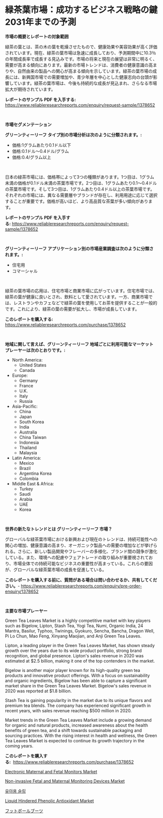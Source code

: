 <p><h1>緑茶葉市場：成功するビジネス戦略の鍵 2031年までの予測</h1></p><p><strong>市場の概要とレポートの対象範囲</strong></p>
<p><p>緑茶の葉とは、茶の木の葉を乾燥させたもので、健康効果や美容効果が高く評価されています。現在、緑茶の葉市場は急速に成長しており、予測期間中に10.3％の年間成長率で成長する見込みです。市場の将来と現在の展望は非常に明るく、需要が高まる傾向にあります。最新の市場トレンドは、消費者の健康意識の高まりや、自然由来の製品への関心が高まる傾向を示しています。緑茶の葉市場の成長には、新興国市場での需要増加や、青少年層を中心とした健康志向の台頭が影響しています。緑茶の葉市場は、今後も持続的な成長が見込まれ、さらなる市場拡大が期待されています。</p></p>
<p><strong>レポートのサンプル PDF を入手する:</strong> <a href="https://www.reliableresearchreports.com/enquiry/request-sample/1378652">https://www.reliableresearchreports.com/enquiry/request-sample/1378652</a></p>
<p>&nbsp;</p>
<p><strong>市場セグメンテーション</strong></p>
<p><strong>グリーンティーリーフ タイプ別の市場分析は次のように分類されます。:</strong></p>
<p><ul><li>価格:1グラムあたり0.1ドル以下</li><li>価格:0.1ドル〜0.4ドル/グラム</li><li>価格:0.4/グラム以上</li></ul></p>
<p>&nbsp;</p>
<p><p>日本の緑茶市場には、価格帯によって3つの種類があります。1つ目は、1グラム未満の価格が0.1ドル未満の茶葉市場です。2つ目は、1グラムあたり0.1〜0.4ドルの茶葉市場です。そして3つ目は、1グラムあたり0.4ドル以上の茶葉市場です。それぞれの市場には、異なる需要層やブランドが存在し、利用用途に応じて選択することが重要です。価格が高いほど、より高品質な茶葉が多い傾向があります。</p></p>
<p><strong>レポートのサンプル PDF を入手する:</strong>&nbsp;<a href="https://www.reliableresearchreports.com/enquiry/request-sample/1378652">https://www.reliableresearchreports.com/enquiry/request-sample/1378652</a></p>
<p>&nbsp;</p>
<p><strong> グリーンティーリーフ アプリケーション別の市場産業調査は次のように分類されます。:</strong></p>
<p><ul><li>住宅用</li><li>コマーシャル</li></ul></p>
<p>&nbsp;</p>
<p><p>緑茶の葉市場の応用は、住宅市場と商業市場に広がっています。住宅市場では、緑茶の葉が健康に良いとされ、飲料として愛されています。一方、商業市場では、レストランやカフェなどで緑茶の葉を使用してお茶を提供することが一般的です。これにより、緑茶の葉の需要が拡大し、市場が成長しています。</p></p>
<p><strong>このレポートを購入する:</strong>&nbsp; <a href="https://www.reliableresearchreports.com/purchase/1378652">https://www.reliableresearchreports.com/purchase/1378652</a></p>
<p>&nbsp;</p>
<p><strong>地域に関して言えば、グリーンティーリーフ 地域ごとに利用可能なマーケットプレーヤーは次のとおりです。:</strong></p>
<p><ul>
    <li>
        North America:
        <ul>
            <li>United States</li>
            <li>Canada</li>
        </ul>
    </li>
    <li>
        Europe:
        <ul>
            <li>Germany</li>
            <li>France</li>
            <li>U.K.</li>
            <li>Italy</li>
            <li>Russia</li>
        </ul>
    </li>
    <li>
        Asia-Pacific:
        <ul>
            <li>China</li>
            <li>Japan</li>
            <li>South Korea</li>
            <li>India</li>
            <li>Australia</li>
            <li>China Taiwan</li>
            <li>Indonesia</li>
            <li>Thailand</li>
            <li>Malaysia</li>
        </ul>
    </li>
    <li>
        Latin America:
        <ul>
            <li>Mexico</li>
            <li>Brazil</li>
            <li>Argentina Korea</li>
            <li>Colombia</li>
        </ul>
    </li>
    <li>
        Middle East & Africa:
        <ul>
            <li>Turkey</li>
            <li>Saudi</li>
            <li>Arabia</li>
            <li>UAE</li>
            <li>Korea</li>
        </ul>
    </li>
    </ul></p>
<p>&nbsp;</p>
<p><strong>世界の新たなトレンドとは グリーンティーリーフ 市場？</strong></p>
<p><p>グローバルな緑茶葉市場における新興および現在のトレンドは、持続可能性への関心の増加、健康意識の高まり、オーガニック製品への需要の増加などが挙げられる。さらに、新しい製品開発やフレーバーの多様化、ブランド間の競争が激化している。また、環境への配慮やフェアトレードの取り組みが重要視されており、市場全体での持続可能なビジネスの重要性が高まっている。これらの要因が、グローバルな緑茶葉市場の成長を促進している。</p></p>
<p><strong>このレポートを購入する前に、質問がある場合は問い合わせるか、共有してください。</strong>- <a href="https://www.reliableresearchreports.com/enquiry/pre-order-enquiry/1378652">https://www.reliableresearchreports.com/enquiry/pre-order-enquiry/1378652</a></p>
<p>&nbsp;</p>
<p><strong>主要な市場プレーヤー</strong></p>
<p><p>Green Tea Leaves Market is a highly competitive market with key players such as Bigelow, Lipton, Stash Tea, Yogi Tea, Numi, Organic India, 24 Mantra, Basilur, Typhoo, Twinings, Gyokuro, Sencha, Bancha, Dragon Well, Pi Lo Chun, Mao Feng, Xinyang Maojian, and Anji Green Tea Leaves.</p><p>Lipton, a leading player in the Green Tea Leaves Market, has shown steady growth over the years due to its wide product portfolio, strong brand recognition, and global presence. Lipton's sales revenue in 2020 was estimated at $2.5 billion, making it one of the top contenders in the market.</p><p>Bigelow is another major player known for its high-quality green tea products and innovative product offerings. With a focus on sustainability and organic ingredients, Bigelow has been able to capture a significant market share in the Green Tea Leaves Market. Bigelow's sales revenue in 2020 was reported at $1.8 billion.</p><p>Stash Tea is gaining popularity in the market due to its unique flavors and premium tea blends. The company has experienced significant growth in recent years, with sales revenue reaching $500 million in 2020.</p><p>Market trends in the Green Tea Leaves Market include a growing demand for organic and natural products, increased awareness about the health benefits of green tea, and a shift towards sustainable packaging and sourcing practices. With the rising interest in health and wellness, the Green Tea Leaves Market is expected to continue its growth trajectory in the coming years.</p></p>
<p><strong>このレポートを購入する:</strong>&nbsp;&nbsp;<a href="https://www.reliableresearchreports.com/purchase/1378652">https://www.reliableresearchreports.com/purchase/1378652</a></p>
<p><p><a href="https://issuu.com/reportprime-2/docs/electronic-maternal-and-fetal-monitors-market-size">Electronic Maternal and Fetal Monitors Market</a></p><p><a href="https://issuu.com/reportprime-2/docs/non-invasive-fetal-and-maternal-monitoring-devices">Non-invasive Fetal and Maternal Monitoring Devices Market</a></p><p><a href="https://github.com/crfsywufhm81415/Market-Research-Report-List-1/blob/main/1102872376.md">유아용 슬링</a></p><p><a href="https://github.com/Krish2023na/Market-Research-Report-List-3/blob/main/liquid-hindered-phenolic-antioxidant-market.md">Liquid Hindered Phenolic Antioxidant Market</a></p><p><a href="https://github.com/cnnriuez22368/Market-Research-Report-List-1/blob/main/8541580685.md">フットボールブーツ</a></p></p>